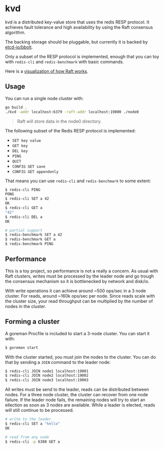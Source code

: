 # kvd

kvd is a distributed key-value store that uses the redis RESP protocol.
It achieves fault tolerance and high availability by using the Raft consensus algorithm.

The backing storage should be pluggable, but currently it is backed by [etcd-io/bbolt](https://github.com/etcd-io/bbolt).

Only a subset of the RESP protocol is implemented, enough that you can toy with `redis-cli` and `redis-benchmark` with basic commands.

Here is a [visualization of how Raft works](https://thesecretlivesofdata.com/raft/).

## Usage

You can run a single node cluster with:

```bash
go build .
./kvd -addr localhost:6379 -raft-addr localhost:19000 ./node0
```

> Raft will store data in the node0 directory.

The following subset of the Redis RESP protocol is implemented:

- `SET key value`
- `GET key`
- `DEL key`
- `PING`
- `QUIT`
- `CONFIG GET save`
- `CONFIG GET appendonly`

That means you can use `redis-cli` and `redis-benchmark` to some extent:

```bash
$ redis-cli PING
PONG
$ redis-cli SET a 42
OK
$ redis-cli GET a
"42"
$ redis-cli DEL a
OK

# partial support
$ redis-benchmark SET a 42
$ redis-benchmark GET a
$ redis-benchmark PING
```

## Performance

This is a toy project, so performance is not a really a concern.  As usual with Raft clusters, writes must be processed by the leader node and go trough the consensus mechanism so it is bottlenecked by network and disk/io.

With write operations it can achieve around ~500 ops/sec in a 3 node cluster. For reads, around ~160k ops/sec per node. Since reads scale with the cluster size, your read throughput can be multiplied by the number of nodes in the cluster.

## Forming a cluster

A goreman Procfile is included to start a 3-node cluster. You can start it with:

```bash
$ goreman start
```

With the cluster started, you must join the nodes to the cluster. You can do that by sending a `JOIN` command to the leader node:

```bash
$ redis-cli JOIN node1 localhost:19001
$ redis-cli JOIN node2 localhost:19002
$ redis-cli JOIN node3 localhost:19003
```

All writes must be send to the leader, reads can be distributed between
nodes. For a three node cluster, the cluster can recover from one node
failure. If the leader node fails, the remaining nodes
will try to start an ellection as soon as 3 nodes are available. While a leader is elected, reads will still
continue to be processed.

```bash
# write to the leader
$ redis-cli SET a "hello"
OK

# read from any node
$ redis-cli -p 6380 GET a
```
